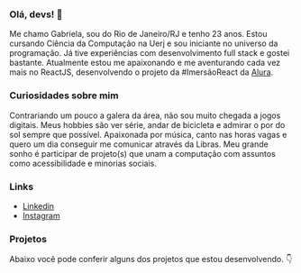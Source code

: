 ### Olá, devs! 👋

Me chamo Gabriela, sou do Rio de Janeiro/RJ e tenho 23 anos. Estou cursando Ciência da Computação na Uerj e sou iniciante no universo da programação. 
Já tive experiências com desenvolvimento full stack e gostei bastante.
Atualmente estou me apaixonando e me aventurando cada vez mais no ReactJS, desenvolvendo o projeto da #ImersãoReact da [Alura](https://https://www.alura.com.br/imersao-react/).

### Curiosidades sobre mim

Contrariando um pouco a galera da área, não sou muito chegada a jogos digitais. Meus hobbies são ver série, andar de bicicleta e admirar o por do sol sempre que possível. Apaixonada por música, canto nas horas vagas e quero um dia conseguir me comunicar através da Libras. Meu grande sonho é participar de projeto(s) que unam a computação com assuntos como acessibilidade e minorias sociais. 

### Links

   - [Linkedin](https://www.linkedin.com/in/gabriela-ogoncalves)
   - [Instagram](https://instagram.com/gabe_goncalves)

### Projetos

Abaixo você pode conferir alguns dos projetos que estou desenvolvendo. 👇

<!--
**gabriela-ogoncalves/gabriela-ogoncalves** is a ✨ _special_ ✨ repository because its `README.md` (this file) appears on your GitHub profile.

Here are some ideas to get you started:

- 🔭 I’m currently working on ...
- 🌱 I’m currently learning ...
- 👯 I’m looking to collaborate on ...
- 🤔 I’m looking for help with ...
- 💬 Ask me about ...
- 📫 How to reach me: ...
- 😄 Pronouns: ...
- ⚡ Fun fact: ...
-->

